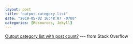 ```yaml
---
layout: post
title: "output-category-list"
date: "2019-05-02 16:48:07 -0700"
categories: [Resources, Jekyll]
---
```


[Output category list with post count?](https://stackoverflow.com/questions/20945944/jekyll-liquid-output-category-list-with-post-count) --- from Stack Overflow
